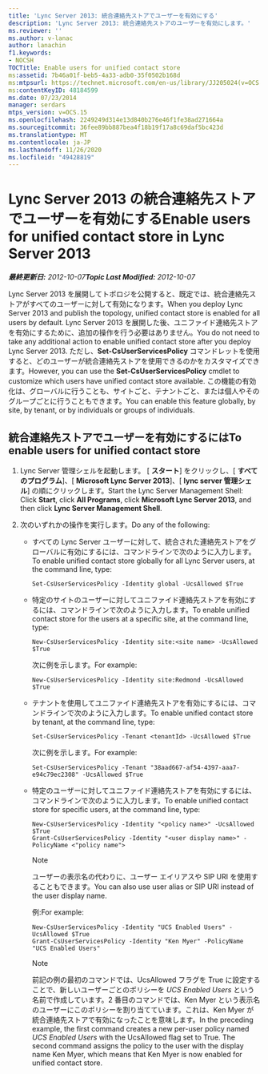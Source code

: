 ```yaml
---
title: 'Lync Server 2013: 統合連絡先ストアでユーザーを有効にする'
description: 'Lync Server 2013: 統合連絡先ストアのユーザーを有効にします。'
ms.reviewer: ''
ms.author: v-lanac
author: lanachin
f1.keywords:
- NOCSH
TOCTitle: Enable users for unified contact store
ms:assetid: 7b46a01f-beb5-4a33-adb0-35f0502b168d
ms:mtpsurl: https://technet.microsoft.com/en-us/library/JJ205024(v=OCS.15)
ms:contentKeyID: 48184599
ms.date: 07/23/2014
manager: serdars
mtps_version: v=OCS.15
ms.openlocfilehash: 2249249d314e13d840b276e46f1fe38ad271664a
ms.sourcegitcommit: 36fee89bb887bea4f18b19f17a8c69daf5bc423d
ms.translationtype: MT
ms.contentlocale: ja-JP
ms.lasthandoff: 11/26/2020
ms.locfileid: "49428819"
---
```

# <a name="enable-users-for-unified-contact-store-in-lync-server-2013"></a><span data-ttu-id="3063e-103">Lync Server 2013 の統合連絡先ストアでユーザーを有効にする</span><span class="sxs-lookup"><span data-stu-id="3063e-103">Enable users for unified contact store in Lync Server 2013</span></span>

<div data-xmlns="http://www.w3.org/1999/xhtml">

<div class="topic" data-xmlns="http://www.w3.org/1999/xhtml" data-msxsl="urn:schemas-microsoft-com:xslt" data-cs="https://msdn.microsoft.com/">

<div data-asp="https://msdn2.microsoft.com/asp">



</div>

<div id="mainSection">

<div id="mainBody"><span data-ttu-id="3063e-104">

<span> </span></span><span class="sxs-lookup"><span data-stu-id="3063e-104">

<span> </span></span></span>

<span data-ttu-id="3063e-105">_**最終更新日:** 2012-10-07_</span><span class="sxs-lookup"><span data-stu-id="3063e-105">_**Topic Last Modified:** 2012-10-07_</span></span>

<span data-ttu-id="3063e-106">Lync Server 2013 を展開してトポロジを公開すると、既定では、統合連絡先ストアがすべてのユーザーに対して有効になります。</span><span class="sxs-lookup"><span data-stu-id="3063e-106">When you deploy Lync Server 2013 and publish the topology, unified contact store is enabled for all users by default.</span></span> <span data-ttu-id="3063e-107">Lync Server 2013 を展開した後、ユニファイド連絡先ストアを有効にするために、追加の操作を行う必要はありません。</span><span class="sxs-lookup"><span data-stu-id="3063e-107">You do not need to take any additional action to enable unified contact store after you deploy Lync Server 2013.</span></span> <span data-ttu-id="3063e-108">ただし、**Set-CsUserServicesPolicy** コマンドレットを使用すると、どのユーザーが統合連絡先ストアを使用できるのかをカスタマイズできます。</span><span class="sxs-lookup"><span data-stu-id="3063e-108">However, you can use the **Set-CsUserServicesPolicy** cmdlet to customize which users have unified contact store available.</span></span> <span data-ttu-id="3063e-109">この機能の有効化は、グローバルに行うことも、サイトごと、テナントごと、または個人やそのグループごとに行うこともできます。</span><span class="sxs-lookup"><span data-stu-id="3063e-109">You can enable this feature globally, by site, by tenant, or by individuals or groups of individuals.</span></span>

<div>

## <a name="to-enable-users-for-unified-contact-store"></a><span data-ttu-id="3063e-110">統合連絡先ストアでユーザーを有効にするには</span><span class="sxs-lookup"><span data-stu-id="3063e-110">To enable users for unified contact store</span></span>

1.  <span data-ttu-id="3063e-111">Lync Server 管理シェルを起動します。 [ **スタート**] をクリックし、[ **すべてのプログラム**]、[ **Microsoft Lync Server 2013**]、[ **lync server 管理シェル**] の順にクリックします。</span><span class="sxs-lookup"><span data-stu-id="3063e-111">Start the Lync Server Management Shell: Click **Start**, click **All Programs**, click **Microsoft Lync Server 2013**, and then click **Lync Server Management Shell**.</span></span>

2.  <span data-ttu-id="3063e-112">次のいずれかの操作を実行します。</span><span class="sxs-lookup"><span data-stu-id="3063e-112">Do any of the following:</span></span>
    
      - <span data-ttu-id="3063e-113">すべての Lync Server ユーザーに対して、統合された連絡先ストアをグローバルに有効にするには、コマンドラインで次のように入力します。</span><span class="sxs-lookup"><span data-stu-id="3063e-113">To enable unified contact store globally for all Lync Server users, at the command line, type:</span></span>
        
            Set-CsUserServicesPolicy -Identity global -UcsAllowed $True
    
      - <span data-ttu-id="3063e-114">特定のサイトのユーザーに対してユニファイド連絡先ストアを有効にするには、コマンドラインで次のように入力します。</span><span class="sxs-lookup"><span data-stu-id="3063e-114">To enable unified contact store for the users at a specific site, at the command line, type:</span></span>
        
            New-CsUserServicesPolicy -Identity site:<site name> -UcsAllowed $True
        
        <span data-ttu-id="3063e-115">次に例を示します。</span><span class="sxs-lookup"><span data-stu-id="3063e-115">For example:</span></span>
        
            New-CsUserServicesPolicy -Identity site:Redmond -UcsAllowed $True
    
      - <span data-ttu-id="3063e-116">テナントを使用してユニファイド連絡先ストアを有効にするには、コマンドラインで次のように入力します。</span><span class="sxs-lookup"><span data-stu-id="3063e-116">To enable unified contact store by tenant, at the command line, type:</span></span>
        
            Set-CsUserServicesPolicy -Tenant <tenantId> -UcsAllowed $True
        
        <span data-ttu-id="3063e-117">次に例を示します。</span><span class="sxs-lookup"><span data-stu-id="3063e-117">For example:</span></span>
        
            Set-CsUserServicesPolicy -Tenant "38aad667-af54-4397-aaa7-e94c79ec2308" -UcsAllowed $True
    
      - <span data-ttu-id="3063e-118">特定のユーザーに対してユニファイド連絡先ストアを有効にするには、コマンドラインで次のように入力します。</span><span class="sxs-lookup"><span data-stu-id="3063e-118">To enable unified contact store for specific users, at the command line, type:</span></span>
        
            New-CsUserServicesPolicy -Identity "<policy name>" -UcsAllowed $True
            Grant-CsUserServicesPolicy -Identity "<user display name>" -PolicyName <"policy name">
        
        <div>
        

        > [!NOTE]  
        > <span data-ttu-id="3063e-119">ユーザーの表示名の代わりに、ユーザー エイリアスや SIP URI を使用することもできます。</span><span class="sxs-lookup"><span data-stu-id="3063e-119">You can also use user alias or SIP URI instead of the user display name.</span></span>

        
        </div>
        
        <span data-ttu-id="3063e-120">例:</span><span class="sxs-lookup"><span data-stu-id="3063e-120">For example:</span></span>
        
            New-CsUserServicesPolicy -Identity "UCS Enabled Users" -UcsAllowed $True
            Grant-CsUserServicesPolicy -Identity "Ken Myer" -PolicyName "UCS Enabled Users"
        
        <div>
        

        > [!NOTE]  
        > <span data-ttu-id="3063e-p102">前記の例の最初のコマンドでは、UcsAllowed フラグを True に設定することで、新しいユーザーごとのポリシーを <EM>UCS Enabled Users</EM> という名前で作成しています。2 番目のコマンドでは、Ken Myer という表示名のユーザーにこのポリシーを割り当てています。これは、Ken Myer が統合連絡先ストアで有効になったことを意味します。</span><span class="sxs-lookup"><span data-stu-id="3063e-p102">In the preceding example, the first command creates a new per-user policy named <EM>UCS Enabled Users</EM> with the UcsAllowed flag set to True. The second command assigns the policy to the user with the display name Ken Myer, which means that Ken Myer is now enabled for unified contact store.</span></span>

        
        <span data-ttu-id="3063e-123"></div>

</div>

</div>

<span> </span>

</div>

</div>

</span><span class="sxs-lookup"><span data-stu-id="3063e-123"></div>

</div>

</div>

<span> </span>

</div>

</div>

</span></span></div>

